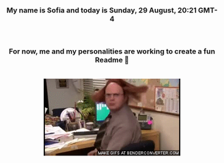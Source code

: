 


<div align="center">
<h3 >My name is Sofia and today is Sunday, 29 August, 20:21 GMT-4</h3><br>
<h3 >For now, me and my personalities are working to create a fun Readme 👋
</h3><br>
<img src='img/dwight.gif' alt='working...'/>
</div>
